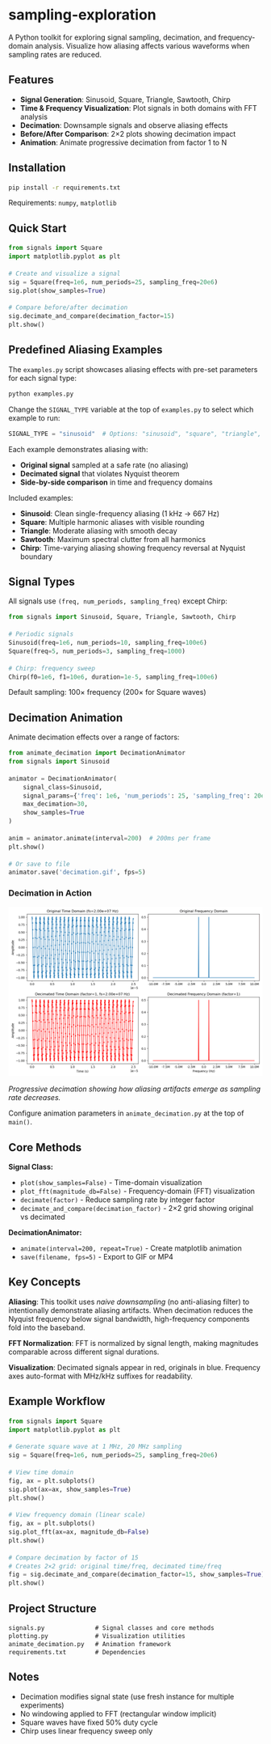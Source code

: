 # sampling-exploration

A Python toolkit for exploring signal sampling, decimation, and frequency-domain analysis. Visualize how aliasing affects various waveforms when sampling rates are reduced.

## Features

- **Signal Generation**: Sinusoid, Square, Triangle, Sawtooth, Chirp
- **Time & Frequency Visualization**: Plot signals in both domains with FFT analysis
- **Decimation**: Downsample signals and observe aliasing effects
- **Before/After Comparison**: 2×2 plots showing decimation impact
- **Animation**: Animate progressive decimation from factor 1 to N

## Installation

```bash
pip install -r requirements.txt
```

Requirements: `numpy`, `matplotlib`

## Quick Start

```python
from signals import Square
import matplotlib.pyplot as plt

# Create and visualize a signal
sig = Square(freq=1e6, num_periods=25, sampling_freq=20e6)
sig.plot(show_samples=True)

# Compare before/after decimation
sig.decimate_and_compare(decimation_factor=15)
plt.show()
```

## Predefined Aliasing Examples

The `examples.py` script showcases aliasing effects with pre-set parameters for each signal type:

```bash
python examples.py
```

Change the `SIGNAL_TYPE` variable at the top of `examples.py` to select which example to run:

```python
SIGNAL_TYPE = "sinusoid"  # Options: "sinusoid", "square", "triangle", "sawtooth", "chirp"
```

Each example demonstrates aliasing with:
- **Original signal** sampled at a safe rate (no aliasing)
- **Decimated signal** that violates Nyquist theorem
- **Side-by-side comparison** in time and frequency domains

Included examples:
- **Sinusoid**: Clean single-frequency aliasing (1 kHz → 667 Hz)
- **Square**: Multiple harmonic aliases with visible rounding
- **Triangle**: Moderate aliasing with smooth decay
- **Sawtooth**: Maximum spectral clutter from all harmonics
- **Chirp**: Time-varying aliasing showing frequency reversal at Nyquist boundary

## Signal Types

All signals use `(freq, num_periods, sampling_freq)` except Chirp:

```python
from signals import Sinusoid, Square, Triangle, Sawtooth, Chirp

# Periodic signals
Sinusoid(freq=1e6, num_periods=10, sampling_freq=100e6)
Square(freq=5, num_periods=3, sampling_freq=1000)

# Chirp: frequency sweep
Chirp(f0=1e6, f1=10e6, duration=1e-5, sampling_freq=100e6)
```

Default sampling: 100× frequency (200× for Square waves)

## Decimation Animation

Animate decimation effects over a range of factors:

```python
from animate_decimation import DecimationAnimator
from signals import Sinusoid

animator = DecimationAnimator(
    signal_class=Sinusoid,
    signal_params={'freq': 1e6, 'num_periods': 25, 'sampling_freq': 20e6},
    max_decimation=30,
    show_samples=True
)

anim = animator.animate(interval=200)  # 200ms per frame
plt.show()

# Or save to file
animator.save('decimation.gif', fps=5)
```

### Decimation in Action

![Decimation Animation](decimation.gif)

*Progressive decimation showing how aliasing artifacts emerge as sampling rate decreases.*

Configure animation parameters in `animate_decimation.py` at the top of `main()`.

## Core Methods

**Signal Class:**
- `plot(show_samples=False)` - Time-domain visualization
- `plot_fft(magnitude_db=False)` - Frequency-domain (FFT) visualization
- `decimate(factor)` - Reduce sampling rate by integer factor
- `decimate_and_compare(decimation_factor)` - 2×2 grid showing original vs decimated

**DecimationAnimator:**
- `animate(interval=200, repeat=True)` - Create matplotlib animation
- `save(filename, fps=5)` - Export to GIF or MP4

## Key Concepts

**Aliasing**: This toolkit uses *naive downsampling* (no anti-aliasing filter) to intentionally demonstrate aliasing artifacts. When decimation reduces the Nyquist frequency below signal bandwidth, high-frequency components fold into the baseband.

**FFT Normalization**: FFT is normalized by signal length, making magnitudes comparable across different signal durations.

**Visualization**: Decimated signals appear in red, originals in blue. Frequency axes auto-format with MHz/kHz suffixes for readability.

## Example Workflow

```python
from signals import Square
import matplotlib.pyplot as plt

# Generate square wave at 1 MHz, 20 MHz sampling
sig = Square(freq=1e6, num_periods=25, sampling_freq=20e6)

# View time domain
fig, ax = plt.subplots()
sig.plot(ax=ax, show_samples=True)
plt.show()

# View frequency domain (linear scale)
fig, ax = plt.subplots()
sig.plot_fft(ax=ax, magnitude_db=False)
plt.show()

# Compare decimation by factor of 15
# Creates 2×2 grid: original time/freq, decimated time/freq
fig = sig.decimate_and_compare(decimation_factor=15, show_samples=True)
plt.show()
```

## Project Structure

```
signals.py              # Signal classes and core methods
plotting.py             # Visualization utilities
animate_decimation.py   # Animation framework
requirements.txt        # Dependencies
```

## Notes

- Decimation modifies signal state (use fresh instance for multiple experiments)
- No windowing applied to FFT (rectangular window implicit)
- Square waves have fixed 50% duty cycle
- Chirp uses linear frequency sweep only
